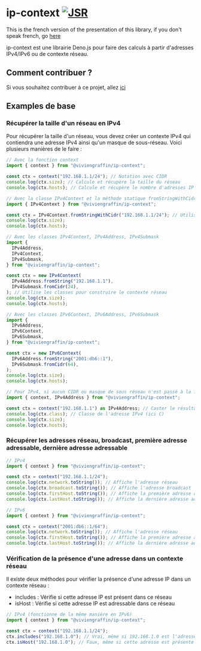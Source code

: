 # ip-context [![JSR](https://jsr.io/badges/@viviengraffin/ip-context)](https://jsr.io/@viviengraffin/ip-context)

This is the french version of the presentation of this library, if you don't
speak french, go [here](../../README.md)

ip-context est une librairie Deno.js pour faire des calculs à partir d'adresses
IPv4/IPv6 ou de contexte réseau.

## Comment contribuer ?

Si vous souhaitez contribuer à ce projet, allez [ici](COMMENT_CONTRIBUER.md)

## Examples de base

### Récupérer la taille d'un réseau en IPv4

Pour récupérer la taille d'un réseau, vous devez créer un contexte IPv4 qui
contiendra une adresse IPv4 ainsi qu'un masque de sous-réseau. Voici plusieurs
manières de le faire :

```ts
// Avec la fonction context
import { context } from "@viviengraffin/ip-context";

const ctx = context("192.168.1.1/24"); // Notation avec CIDR
console.log(ctx.size); // Calcule et récupère la taille du réseau
console.log(ctx.hosts); // Calcule et récupère le nombre d'adresses IP adressables dans ce réseau

// Avec la classe IPv4Context et la méthode statique fromStringWithCidr
import { IPv4Context } from "@viviengraffin/ip-context";

const ctx = IPv4Context.fromStringWithCidr("192.168.1.1/24"); // Utilise la classe IPv4Context pour déterminer directement le type
console.log(ctx.size);
console.log(ctx.hosts);

// Avec les classes IPv4Context, IPv4Address, IPv4Submask
import {
  IPv4Address,
  IPv4Context,
  IPv4Submask,
} from "@viviengraffin/ip-context";

const ctx = new IPv4Context(
  IPv4Address.fromString("192.168.1.1"),
  IPv4Submask.fromCidr(24),
); // Utilise les classes pour construire le contexte réseau
console.log(ctx.size);
console.log(ctx.hosts);

// Avec les classes IPv6Context, IPv6Address, IPv6Submask
import {
  IPv6Address,
  IPv6Context,
  IPv6Submask,
} from "@viviengraffin/ip-context";

const ctx = new IPv6Context(
  IPv6Address.fromString("2001:db6::1"),
  IPv6Submask.fromCidr(64),
);
console.log(ctx.size);
console.log(ctx.hosts);

// Pour IPv4, si aucun CIDR ou masque de sous réseau n'est passé à la fonction context, il se base sur la classe IPv4
import { context, IPv4Address } from "@viviengraffin/ip-context";

const ctx = context("192.168.1.1") as IPv4Address; // Caster le résultat de context pour que TypeScript comprenne que l'on attend une instance de IPv4Context
console.log(ctx.class); // Classe de l'adresse IPv4 (ici C)
console.log(ctx.size);
console.log(ctx.hosts);
```

### Récupérer les adresses réseau, broadcast, première adresse adressable, dernière adresse adressable

```ts
// IPv4
import { context } from "@viviengraffin/ip-context";

const ctx = context("192.168.1.1/24");
console.log(ctx.network.toString()); // Affiche l'adresse réseau
console.log(ctx.broadcast.toString()); // Affiche l'adresse broadcast
console.log(ctx.firstHost.toString()); // Affiche la première adresse adressable
console.log(ctx.lastHost.toString()); // Affiche la dernière adresse adressable

// IPv6
import { context } from "@viviengraffin/ip-context";

const ctx = context("2001:db6::1/64");
console.log(ctx.network.toString()); // Affiche l'adresse réseau
console.log(ctx.firstHost.toString()); // Affiche la première adresse adressable
console.log(ctx.lastHost.toString()); // Affiche la dernière adresse adressable
```

### Vérification de la présence d'une adresse dans un contexte réseau

Il existe deux méthodes pour vérifier la présence d'une adresse IP dans un
contexte réseau :

- includes : Vérifie si cette adresse IP est présent dans ce réseau
- isHost : Vérifie si cette adresse IP est adressable dans ce réseau

```ts
// IPv4 (fonctionne de la même manière en IPv6)
import { context } from "@viviengraffin/ip-context";

const ctx = context("192.168.1.1/24");
ctx.includes("192.168.1.0"); // Vrai, même si 192.168.1.0 est l'adresse réseau, elle est présente dans ce réseau
ctx.isHost("192.168.1.0"); // Faux, même si cette adresse est présente dans ce réseau, c'est l'adresse réseau qui n'est pas adressable
```
